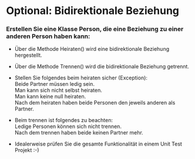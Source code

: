 ﻿# Optional: Bidirektionale Beziehung

### Erstellen Sie eine Klasse Person, die eine Beziehung zu einer anderen Person haben kann:
- Über die Methode Heiraten() wird eine bidirektionale Beziehung hergestellt.
- Über die Methode Trennen() wird die bidirektionale Beziehung getrennt.

- Stellen Sie folgendes beim heiraten sicher (Exception):<br>
Beide Partner müssen ledig sein.<br>
Man kann sich nicht selbst heiraten. <br>
Man kann keine null heiraten.<br> 
Nach dem heiraten haben beide Personen den jeweils anderen als Partner.

- Beim trennen ist folgendes zu beachten:<br>
Ledige Personen können sich nicht trennen.<br>
Nach dem trennen haben beide keinen Partner mehr.

- Idealerweise prüfen Sie die gesamte Funktionalität in einem Unit Test Projekt :-)



